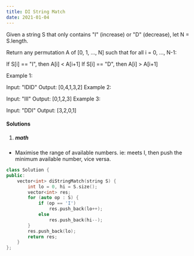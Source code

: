 ```yaml
---
title: DI String Match
date: 2021-01-04
---
```

Given a string S that only contains "I" (increase) or "D" (decrease), let N = S.length.

Return any permutation A of [0, 1, ..., N] such that for all i = 0, ..., N-1:

If S[i] == "I", then A[i] < A[i+1]
If S[i] == "D", then A[i] > A[i+1]
 

Example 1:

Input: "IDID"
Output: [0,4,1,3,2]
Example 2:

Input: "III"
Output: [0,1,2,3]
Example 3:

Input: "DDI"
Output: [3,2,0,1]

#### Solutions

1. ##### math

- Maximise the range of available numbers. ie: meets I, then push the minimum available number, vice versa.

```cpp
class Solution {
public:
    vector<int> diStringMatch(string S) {
        int lo = 0, hi = S.size();
        vector<int> res;
        for (auto op : S) {
            if (op == 'I')
                res.push_back(lo++);
            else
                res.push_back(hi--);
        }
        res.push_back(lo);
        return res;
    }
};
```
